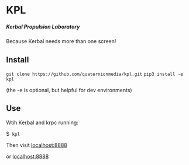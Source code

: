 # KPL
##### Kerbal Propulsion Laboratory
Because Kerbal needs more than one screen!

## Install
`git clone https://github.com/quaternionmedia/kpl.git`
`pip3 install -e kpl`

(the -e is optional, but helpful for dev environments)

## Use
Wtih Kerbal and krpc running:

$` kpl`

Then visit [localhost:8888](http://localhost:8888)

or [localhost:8888](http://localhost:8888/stats)
